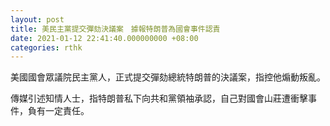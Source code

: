 ```yaml
---
layout: post
title: 美民主黨提交彈劾決議案　據報特朗普為國會事件認責
date: 2021-01-12 22:41:40.000000000 +08:00
categories: rthk
---
```


美國國會眾議院民主黨人，正式提交彈劾總統特朗普的決議案，指控他煽動叛亂。

傳媒引述知情人士，指特朗普私下向共和黨領袖承認，自己對國會山莊遭衝擊事件，負有一定責任。
